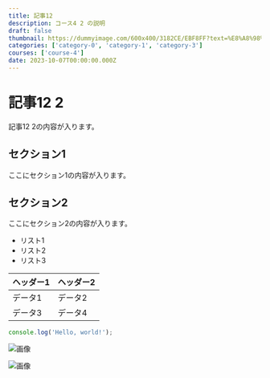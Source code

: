 ```yaml
---
title: 記事12
description: コース4 2 の説明
draft: false
thumbnail: https://dummyimage.com/600x400/3182CE/EBF8FF?text=%E8%A8%98%E4%BA%8B12
categories: ['category-0', 'category-1', 'category-3']
courses: ['course-4']
date: 2023-10-07T00:00:00.000Z
---
```


# 記事12 2

記事12 2の内容が入ります。

## セクション1
ここにセクション1の内容が入ります。

## セクション2
ここにセクション2の内容が入ります。

- リスト1
- リスト2
- リスト3

| ヘッダー1 | ヘッダー2 |
| --------- | --------- |
| データ1   | データ2   |
| データ3   | データ4   |

```javascript
console.log('Hello, world!');
```


![画像](https://dummyimage.com/320x180/2D3748/F5F7FA?text=%E8%A8%98%E4%BA%8B12+2)

![画像](https://dummyimage.com/640x360/1A202C/EDF2F7?text=%E8%A8%98%E4%BA%8B12+2)